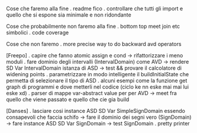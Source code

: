 Cose che faremo alla fine
    . readme fico
    . controllare che tutti gli import e quello che si espone sia minimale e non ridondante

Cose che probabilmente non faremo alla fine
    . bottom top meet join etc simbolici
    . code coverage

Cose che non faremo
    . more precise way to do backward avd operators


[Freepo]
    . capire che fanno atomic assign e cond -> rifattorizzare i meno moduli
    . fare dominio degli intervalli (IntervalDomain) come AVD
        -> rendere SD Var IntervalDomain istanza di ASD
            -> test && provare il calcolatore di widening points
    . parametrizzare in modo intelligente il buildInitialState che permetta di selezionare il tipo di ASD
    . alcuni esempi come la funzione get graph di programmi e dove metterli nel codice (ciclo ke nn eske mai mai lui eske xd)
    . parser di mappe var-abstract value per per AVD
        -> meet fra quello che viene passato e quello che cie gia build

[Danses]
    . lasciare cosi instance ASD SD Var SimpleSignDomain essendo consapevoli che faccia schifo
        -> fare il dominio dei segni vero (SignDomain)
            -> fare instance ASD SD Var SignDomain
                -> test SignDomain
    . pretty printer
    